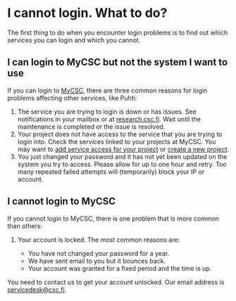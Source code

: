 # I cannot login. What to do?

The first thing to do when you encounter login problems is to find out which services you can login and which you cannot.

## I can login to MyCSC but not the system I want to use

If you can login to [MyCSC](https://my.csc.fi), there are three common reasons for
login problems affecting other services, like Puhti:

1. The service you are trying to login is down or has issues. See notifications
in your mailbox or at [research.csc.fi](https://research.csc.fi). Wait until the
maintenance is completed or the issue is resolved.
1. Your project does not have access to the service that you are trying to
login into. Check the services linked to your projects at
MyCSC. You may want to [add service access for your
project](../../accounts/how-to-add-service-access-for-project.md) or [create a new
project](../../accounts/how-to-create-new-project.md).
1. You just changed your password and it has not yet been updated on the system
you try to access. Please allow for up to one hour and retry. Too many repeated
failed attempts will (temporarily) block your IP or account.

## I cannot login to MyCSC

If you cannot login to MyCSC, there is one problem that is more common than
others:

1. Your account is locked. The most common reasons are:

    * You have not changed your password for a year.
    * We have sent email to you but it bounces back.
    * Your account was granted for a fixed period and the time is up.

You need to contact us to get your account unlocked. Our email address is
[servicedesk@csc.fi](mailto:servicedesk@csc.fi).

